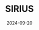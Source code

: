 ---  
layout: startup_page  
title: "SIRIUS"  
id: "sirius.video"  
permalink: "/siriussirius.video09202024/"  
website: "https://www.sirius.video/"  
funding_round: "Seed"  
funding_amount: "$4M"  
investors: "Market One Capital, Severin Zugmayer, Angel Invest, Lopo Champalimaud, Nicole Büttner, Marius Luther, Marius Jeuck"  
about: "SIRIUS is an online music school offering flexible and high-quality one-to-one music lessons in piano, guitar, and singing. It connects students with qualified teachers, providing a platform with excellent sound quality and integrated tools like virtual piano and sheet music. The platform aims to make music education accessible worldwide."  
markets: "EdTech, Music Education"  
hq: "Berlin, Berlin, Germany"  
founded_year: "2020"  
linkedin: "https://www.linkedin.com/company/sirius-music-communications"  
twitter: ""  
instagram: ""  
facebook: "https://www.facebook.com/SIRIUS.VIDEO"  
crunchbase: ""  
pitchbook: "https://pitchbook.com/profiles/company/512327-98"  

date_display: "20-Sep-2024"  
date: "2024-09-20"

# SEO Optimization  
meta_title: "SIRIUS - Seed Funding ($4M)"  
meta_description: "SIRIUS, SIRIUS is an online music school offering flexible and high-quality one-to-one music lessons in piano, guitar, and singing. It connects students with ..."  
meta_keywords: "SIRIUS, EdTech, Music Education, Seed funding"  
canonical_url: "https://startup.projectstartups.com/siriussirius.video09202024/"  
---